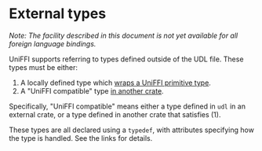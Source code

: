 # External types

*Note: The facility described in this document is not yet available for all foreign language
bindings.*

UniFFI supports referring to types defined outside of the UDL file. These types must be
either:

1) A locally defined type which [wraps a UniFFI primitive type](./custom_types.md).
2) A "UniFFI compatible" type [in another crate](./ext_types_external.md).

Specifically, "UniFFI compatible" means either a type defined in `udl` in an external crate, or
a type defined in another crate that satisfies (1).

These types are all declared using a `typedef`, with attributes specifying how the type is
handled. See the links for details.

